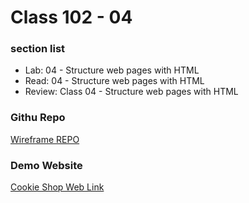 # Class 102 - 04

### section list

- Lab: 04 - Structure web pages with HTML
- Read: 04 - Structure web pages with HTML
- Review: Class 04 - Structure web pages with HTML

### Githu Repo

[Wireframe REPO](https://github.com/VMO2020/wireframe-demo)

### Demo Website

[Cookie Shop Web Link](https://vmo2020.github.io/)
